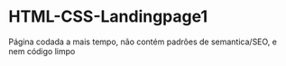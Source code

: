 # HTML-CSS-Landingpage1
Página codada a mais tempo, não contém padrões de semantica/SEO, e nem código limpo
